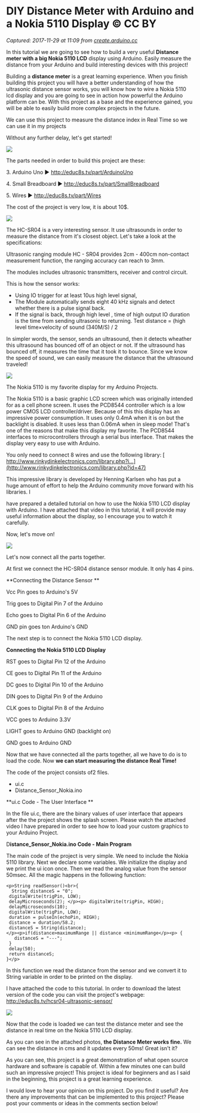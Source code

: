 # DIY Distance Meter with Arduino and a Nokia 5110 Display © CC BY

_Captured: 2017-11-29 at 11:09 from [create.arduino.cc](https://create.arduino.cc/projecthub/nickthegreek82/diy-distance-meter-with-arduino-and-a-nokia-5110-display-117778?ref=platform&ref_id=424_recent___&offset=2)_

In this tutorial we are going to see how to build a very useful **Distance meter with a big Nokia 5110 LCD** display using Arduino. Easily measure the distance from your Arduino and build interesting devices with this project!

Building a **distance meter** is a great learning experience. When you finish building this project you will have a better understanding of how the ultrasonic distance sensor works, you will know how to wire a Nokia 5110 lcd display and you are going to see in action how powerful the Arduino platform can be. With this project as a base and the experience gained, you will be able to easily build more complex projects in the future.

We can use this project to measure the distance index in Real Time so we can use it in my projects

Without any further delay, let's get started!

![](https://hackster.imgix.net/uploads/attachments/384940/FVNP17NITY6ICM1.MEDIUM.jpg?auto=compress%2Cformat&w=680&h=510&fit=max)

The parts needed in order to build this project are these:

3\. Arduino Uno ▶ <http://educ8s.tv/part/ArduinoUno>

4\. Small Breadboard ▶ <http://educ8s.tv/part/SmallBreadboard>

5\. Wires ▶ <http://educ8s.tv/part/Wires>

The cost of the project is very low, it is about 10$.

![](https://hackster.imgix.net/uploads/attachments/384941/FPBVP8JITY6ICT8.MEDIUM.jpg?auto=compress%2Cformat&w=680&h=510&fit=max)

The HC-SR04 is a very interesting sensor. It use ultrasounds in order to measure the distance from it's closest object. Let's take a look at the specifications:

Ultrasonic ranging module HC - SR04 provides 2cm - 400cm non-contact measurement function, the ranging accuracy can reach to 3mm.

The modules includes ultrasonic transmitters, receiver and control circuit.

This is how the sensor works:

  * Using IO trigger for at least 10us high level signal, 
  * The Module automatically sends eight 40 kHz signals and detect whether there is a pulse signal back. 
  * If the signal is back, through high level , time of high output IO duration is the time from sending ultrasonic to returning. Test distance = (high level time×velocity of sound (340M/S) / 2

In simpler words, the sensor, sends an ultrasound, then it detects wheather this ultrasound has bounced off of an object or not. If the ultrasound has bounced off, it measures the time that it took it to bounce. Since we know the speed of sound, we can easily measure the distance that the ultrasound traveled!

![](https://hackster.imgix.net/uploads/attachments/384942/F2TI7HWISCB8MPK.MEDIUM.jpg?auto=compress%2Cformat&w=680&h=510&fit=max)

The Nokia 5110 is my favorite display for my Arduino Projects.

The Nokia 5110 is a basic graphic LCD screen which was originally intended for as a cell phone screen. It uses the PCD8544 controller which is a low power CMOS LCD controller/driver. Because of this this display has an impressive power consumption. It uses only 0.4mA when it is on but the backlight is disabled. It uses less than 0.06mA when in sleep mode! That's one of the reasons that make this display my favorite. The PCD8544 interfaces to microcontrollers through a serial bus interface. That makes the display very easy to use with Arduino.

You only need to connect 8 wires and use the following library: [ http://www.rinkydinkelectronics.com/library.php?i...](http://www.rinkydinkelectronics.com/library.php?id=47)

This impressive library is developed by Henning Karlsen who has put a huge amount of effort to help the Arduino community move forward with his libraries. I

have prepared a detailed tutorial on how to use the Nokia 5110 LCD display with Arduino. I have attached that video in this tutorial, it will provide may useful information about the display, so I encourage you to watch it carefully.

Now, let's move on!

![](https://hackster.imgix.net/uploads/attachments/384943/FBCVD6GITY6IEBL.MEDIUM.jpg?auto=compress%2Cformat&w=680&h=510&fit=max)

Let's now connect all the parts together.

At first we connect the HC-SR04 distance sensor module. It only has 4 pins.

**Connecting the Distance Sensor **

Vcc Pin goes to Arduino's 5V

Trig goes to Digital Pin 7 of the Arduino

Echo goes to Digital Pin 6 of the Arduino

GND pin goes ton Arduino's GND

The next step is to connect the Nokia 5110 LCD display.

**Connecting the Nokia 5110 LCD Display**

RST goes to Digital Pin 12 of the Arduino

CE goes to Digital Pin 11 of the Arduino

DC goes to Digital Pin 10 of the Arduino

DIN goes to Digital Pin 9 of the Arduino

CLK goes to Digital Pin 8 of the Arduino

VCC goes to Arduino 3.3V

LIGHT goes to Arduino GND (backlight on)

GND goes to Arduino GND

Now that we have connected all the parts together, all we have to do is to load the code. Now **we can start measuring the distance Real Time!**

The code of the project consists of2 files.

  * ui.c 
  * Distance_Sensor_Nokia.ino

**ui.c Code - The User Interface **

In the file ui.c, there are the binary values of user interface that appears after the the project shows the splash screen. Please watch the attached video I have prepared in order to see how to load your custom graphics to your Arduino Project.

D**istance_Sensor_Nokia.ino Code - Main Program**

The main code of the project is very simple. We need to include the Nokia 5110 library. Next we declare some variables. We initialize the display and we print the ui icon once. Then we read the analog value from the sensor 50msec. All the magic happens in the following function:
    
    
    <p>String readSensor()<br>{
      String distanceS = "0";
     digitalWrite(trigPin, LOW); 
     delayMicroseconds(2); </p><p> digitalWrite(trigPin, HIGH);
     delayMicroseconds(10); 
     digitalWrite(trigPin, LOW);
     duration = pulseIn(echoPin, HIGH);
     distance = duration/58.2;
     distanceS = String(distance);
    </p><p>if(distance>maximumRange || distance <minimumRange</p><p> {
       distanceS = "---";
     }
     delay(50);
     return distanceS;
    }</p>
    

In this function we read the distance from the sensor and we convert it to String variable in order to be printed on the display.

I have attached the code to this tutorial. In order to download the latest version of the code you can visit the project's webpage: <http://educ8s.tv/hcsr04-ultrasonic-sensor/>

![](https://hackster.imgix.net/uploads/attachments/384944/FEPEGIBITY6IEBV.MEDIUM.jpg?auto=compress%2Cformat&w=680&h=510&fit=max)

Now that the code is loaded we can test the distance meter and see the distance in real time on the Nokia 5110 LCD display.

As you can see in the attached photos, **the Distance Meter works fine.** We can see the distance in cms and it updates every 50ms! Great isn't it?

As you can see, this project is a great demonstration of what open source hardware and software is capable of. Within a few minutes one can build such an impressive project! This project is ideal for beginners and as I said in the beginning, this project is a great learning experience.

I would love to hear your opinion on this project. Do you find it useful? Are there any improvements that can be implemented to this project? Please post your comments or ideas in the comments section below!
